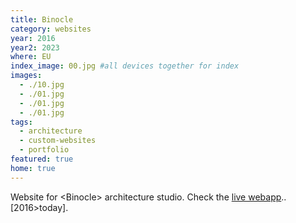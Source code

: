 ```yaml
---
title: Binocle
category: websites
year: 2016
year2: 2023
where: EU
index_image: 00.jpg #all devices together for index
images:
  - ./10.jpg
  - ./01.jpg
  - ./01.jpg
  - ./01.jpg
tags:
  - architecture
  - custom-websites
  - portfolio
featured: true
home: true
---
```


Website for &lt;Binocle&gt; architecture studio.
Check the [live webapp](https://binocle.it)..
[2016>today].
